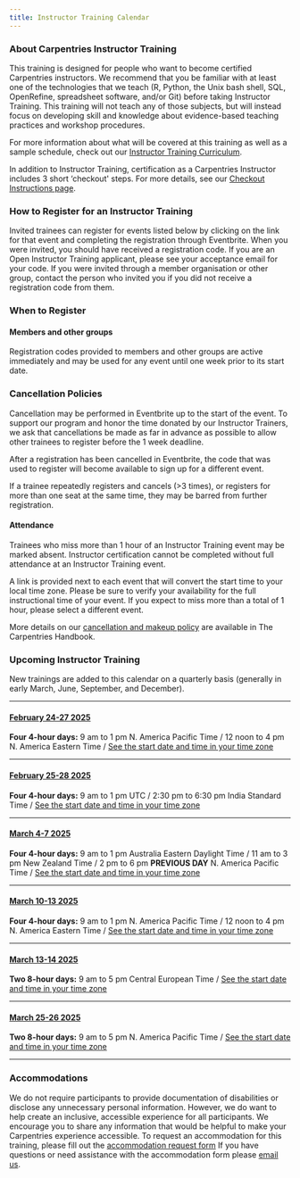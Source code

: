 ```yaml
---
title: Instructor Training Calendar
---
```


### About Carpentries Instructor Training

This training is designed for people who want to become certified Carpentries instructors. We recommend that you be familiar with at least one of the technologies that we teach (R, Python, the Unix bash shell, SQL, OpenRefine, spreadsheet software, and/or Git) before taking Instructor Training. This training will not teach any of those subjects, but will instead focus on developing skill and knowledge about evidence-based teaching practices and workshop procedures.

For more information about what will be covered at this training as well as a sample schedule, check out our [Instructor Training Curriculum](https://carpentries.github.io/instructor-training/).

In addition to Instructor Training, certification as a Carpentries Instructor includes 3 short ‘checkout' steps. For more details, see our [Checkout Instructions page](https://carpentries.github.io/instructor-training/checkout).

### How to Register for an Instructor Training

Invited trainees can register for events listed below by clicking on the link for that event and completing the registration through Eventbrite. When you were invited, you should have received a registration code. If you are an Open Instructor Training applicant, please see your acceptance email for your code. If you were invited through a member organisation or other group, contact the person who invited you if you did not receive a registration code from them.

### When to Register

#### Members and other groups

Registration codes provided to members and other groups are active immediately and may be used for any event until one week prior to its start date.

### Cancellation Policies

Cancellation may be performed in Eventbrite up to the start of the event. To support our program and honor the time donated by our Instructor Trainers, we ask that cancellations be made as far in advance as possible to allow other trainees to register before the 1 week deadline.

After a registration has been cancelled in Eventbrite, the code that was used to register will become available to sign up for a different event.

If a trainee repeatedly registers and cancels (>3 times), or registers for more than one seat at the same time, they may be barred from further registration.

#### Attendance

Trainees who miss more than 1 hour of an Instructor Training event may be marked absent. Instructor certification cannot be completed without full attendance at an Instructor Training event.

A link is provided next to each event that will convert the start time to your local time zone. Please be sure to verify your availability for the full instructional time of your event. If you expect to miss more than a total of 1 hour, please select a different event.

More details on our [cancellation and makeup policy](https://docs.carpentries.org/handbooks/instructors.html#instructor-training-attendance-policy) are available in The Carpentries Handbook.

### Upcoming Instructor Training

New trainings are added to this calendar on a quarterly basis (generally in early March, June, September, and December).

<hr>

#### [February 24-27 2025](https://www.eventbrite.com/e/online-instructor-training-february-24-27-2025-tickets-1095462851879?aff=oddtdtcreator)
**Four 4-hour days:** 9 am to 1 pm N. America Pacific Time / 12 noon to 4 pm N. America Eastern Time /  [See the start date and time in your time zone](https://www.timeanddate.com/worldclock/fixedtime.html?msg=Carpentries+Instructor+Training&iso=20250224T09&p1=224&ah=4)

<hr>

#### [February 25-28 2025](https://www.eventbrite.com/e/online-instructor-training-february-25-28-2025-tickets-1095469862849?aff=oddtdtcreator)
**Four 4-hour days:** 9 am to 1 pm UTC / 2:30 pm to 6:30 pm India Standard Time / [See the start date and time in your time zone](https://www.timeanddate.com/worldclock/fixedtime.html?msg=Carpentries+Instructor+Training&iso=20250225T09&p1=136&ah=4)

<hr>

#### [March 4-7 2025](https://www.eventbrite.com/e/online-instructor-training-march-4-7-2025-tickets-1095488929879?aff=oddtdtcreator)
**Four 4-hour days:** 9 am to 1 pm Australia Eastern Daylight Time / 11 am to 3 pm New Zealand Time / 2 pm to 6 pm **PREVIOUS DAY** N. America Pacific Time / [See the start date and time in your time zone](https://www.timeanddate.com/worldclock/fixedtime.html?msg=Carpentries+Instructor+Training&iso=20250304T09&p1=240&ah=4)

<hr>

#### [March 10-13 2025](https://www.eventbrite.com/e/online-instructor-training-march-10-13-2025-tickets-1095471216899?aff=oddtdtcreator)
**Four 4-hour days:** 9 am to 1 pm N. America Pacific Time / 12 noon to 4 pm N. America Eastern Time / [See the start date and time in your time zone](https://www.timeanddate.com/worldclock/fixedtime.html?msg=Carpentries+Instructor+Training&iso=20250310T09&p1=224&ah=4)

<hr>

#### [March 13-14 2025](https://www.eventbrite.com/e/online-instructor-training-march-13-14-2025-tickets-1095474095509?aff=oddtdtcreator)
**Two 8-hour days:** 9 am to 5 pm Central European Time / [See the start date and time in your time zone](https://www.timeanddate.com/worldclock/fixedtime.html?msg=Carpentries+Instructor+Training&iso=20250313T09&p1=195&ah=8)

<hr>

#### [March 25-26 2025](https://www.eventbrite.com/e/online-instructor-training-march-25-26-2025-tickets-1095479591949?aff=oddtdtcreator)
**Two 8-hour days:** 9 am to 5 pm N. America Pacific Time / [See the start date and time in your time zone](https://www.timeanddate.com/worldclock/fixedtime.html?msg=Carpentries+Instructor+Training&iso=20250325T09&p1=224&ah=8)

<hr>


### Accommodations

We do not require participants to provide documentation of disabilities or disclose any unnecessary personal information. 
However, we do want to help create an inclusive, accessible experience for all participants. 
We encourage you to share any information that would be helpful to make your Carpentries experience accessible. 
To request an accommodation for this training, please fill out the [accommodation request form](https://carpentries.typeform.com/to/B2OSYaD0)
If you have questions or need assistance with the accommodation form please [email us](mailto:instructor.training@carpentries.org).
